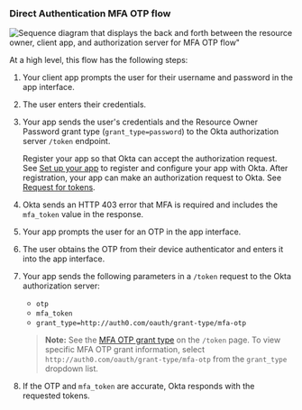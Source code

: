 ### Direct Authentication MFA OTP flow

<div class="three-quarter">

![Sequence diagram that displays the back and forth between the resource owner, client app, and authorization server for MFA OTP flow"](/img/authorization/oauth-mfaotp-grant-flow.png)

</div>

<!-- Source for image. Generated using http://www.plantuml.com/plantuml/uml/

skinparam monochrome true
actor "User" as user
participant "Client App (Your App)" as client
participant "Authorization Server (Okta) " as okta

autonumber "<b>#."
client -> user: Prompts user for username and password
user -> client: Enters credentials
client -> okta: Sends credentials and `grant_type` in `/token` request
okta -> client: Sends HTTP 403 error and `mfa_token` in response
client -> user: Prompts user for an OTP
user -> client: Obtains OTP and enters it
client -> okta: Sends `otp`, `mfa_token`, `grant_type` in `/token` request
okta -> client: Sends access token (optionally refresh token)

-->

At a high level, this flow has the following steps:

1. Your client app prompts the user for their username and password in the app interface.
1. The user enters their credentials.
1. Your app sends the user's credentials and the Resource Owner Password grant type (`grant_type=password`) to the Okta authorization server `/token` endpoint.

    Register your app so that Okta can accept the authorization request. See [Set up your app](#set-up-your-app) to register and configure your app with Okta. After registration, your app can make an authorization request to Okta. See [Request for tokens](#request-for-tokens).

1. Okta sends an HTTP 403 error that MFA is required and includes the `mfa_token` value in the response.
1. Your app prompts the user for an OTP in the app interface.
1. The user obtains the OTP from their device authenticator and enters it into the app interface.
1. Your app sends the following parameters in a `/token` request to the Okta authorization server:
    * `otp`
    * `mfa_token`
    * `grant_type=http://auth0.com/oauth/grant-type/mfa-otp`

    >**Note:** See the [MFA OTP grant type](https://developer.okta.com/docs/api/openapi/okta-oauth/oauth/tag/OrgAS/#tag/OrgAS/operation/token) on the `/token` page. To view specific MFA OTP grant information, select `http://auth0.com/oauth/grant-type/mfa-otp` from the `grant_type` dropdown list.

1. If the OTP and `mfa_token` are accurate, Okta responds with the requested tokens.
